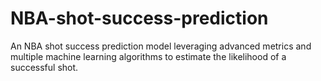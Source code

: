 # NBA-shot-success-prediction
An NBA shot success prediction model leveraging advanced metrics and multiple machine learning algorithms to estimate the likelihood of a successful shot.
